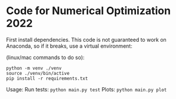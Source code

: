 # Code for Numerical Optimization 2022

First install dependencies. This code is not guaranteed to work on Anaconda, so if it breaks, use a virtual environment:

(linux/mac commands to do so):
```
python -m venv ./venv
source ./venv/bin/active
pip install -r requirements.txt
```

Usage:
Run tests: `python main.py test`
Plots: `python main.py plot`
